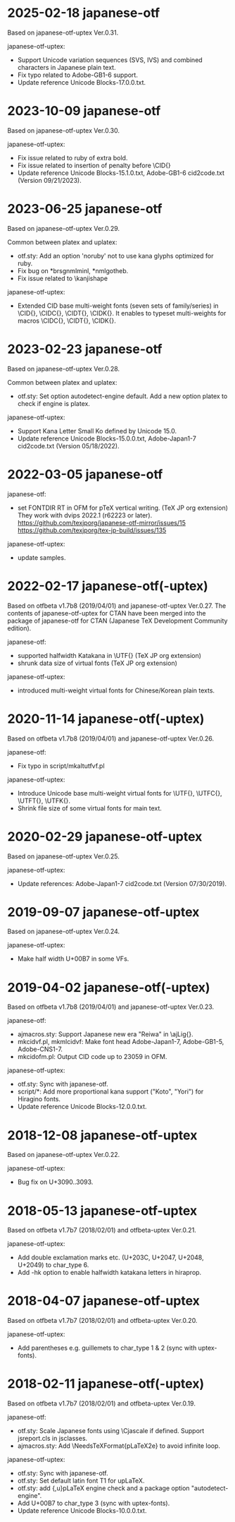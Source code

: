 # 2025-02-18 japanese-otf

Based on japanese-otf-uptex Ver.0.31.

japanese-otf-uptex:
* Support Unicode variation sequences (SVS, IVS)
  and combined characters in Japanese plain text.
* Fix typo related to Adobe-GB1-6 support.
* Update reference Unicode Blocks-17.0.0.txt.



# 2023-10-09 japanese-otf

Based on japanese-otf-uptex Ver.0.30.

japanese-otf-uptex:
* Fix issue related to ruby of extra bold.
* Fix issue related to insertion of penalty before \CID{}
* Update reference Unicode Blocks-15.1.0.txt, Adobe-GB1-6 cid2code.txt (Version 09/21/2023).



# 2023-06-25 japanese-otf

Based on japanese-otf-uptex Ver.0.29.

Common between platex and uplatex:
* otf.sty: Add an option 'noruby' not to use kana glyphs optimized for ruby.
* Fix bug on *brsgnmlminl, *nmlgotheb.
* Fix issue related to \kanjishape

japanese-otf-uptex:
* Extended CID base multi-weight fonts (seven sets of family/series) in \CID{}, \CIDC{}, \CIDT{}, \CIDK{}.
It enables to typeset multi-weights for macros \CIDC{}, \CIDT{}, \CIDK{}.



# 2023-02-23 japanese-otf

Based on japanese-otf-uptex Ver.0.28.

Common between platex and uplatex:
* otf.sty: Set option autodetect-engine default. Add a new option platex to check if engine is platex.

japanese-otf-uptex:
* Support Kana Letter Small Ko defined by Unicode 15.0.
* Update reference Unicode Blocks-15.0.0.txt, Adobe-Japan1-7 cid2code.txt (Version 05/18/2022).



# 2022-03-05 japanese-otf

japanese-otf:
* set FONTDIR RT in OFM for pTeX vertical writing. (TeX JP org extension)
  They work with dvips 2022.1 (r62223 or later).
  https://github.com/texjporg/japanese-otf-mirror/issues/15
  https://github.com/texjporg/tex-jp-build/issues/135

japanese-otf-uptex:
* update samples.



# 2022-02-17 japanese-otf(-uptex)

Based on otfbeta v1.7b8 (2019/04/01) and japanese-otf-uptex Ver.0.27.
The contents of japanese-otf-uptex for CTAN have been merged into the package of japanese-otf for CTAN (Japanese TeX Development Community edition).

japanese-otf:
* supported halfwidth Katakana in \UTF{} (TeX JP org extension)
* shrunk data size of virtual fonts (TeX JP org extension)

japanese-otf-uptex:
* introduced multi-weight virtual fonts for Chinese/Korean plain texts.



# 2020-11-14 japanese-otf(-uptex)

Based on otfbeta v1.7b8 (2019/04/01) and japanese-otf-uptex Ver.0.26.

japanese-otf:
* Fix typo in script/mkaltutfvf.pl

japanese-otf-uptex:
* Introduce Unicode base multi-weight virtual fonts for \UTF{}, \UTFC{}, \UTFT{}, \UTFK{}.
* Shrink file size of some virtual fonts for main text.



# 2020-02-29 japanese-otf-uptex

Based on japanese-otf-uptex Ver.0.25.

japanese-otf-uptex:
* Update references: Adobe-Japan1-7 cid2code.txt (Version 07/30/2019).



# 2019-09-07 japanese-otf-uptex

Based on japanese-otf-uptex Ver.0.24.

japanese-otf-uptex:
* Make half width U+00B7 in some VFs.



# 2019-04-02 japanese-otf(-uptex)

Based on otfbeta v1.7b8 (2019/04/01) and japanese-otf-uptex Ver.0.23.

japanese-otf:
* ajmacros.sty: Support Japanese new era "Reiwa" in \ajLig{}.
* mkcidvf.pl, mkmlcidvf: Make font head Adobe-Japan1-7, Adobe-GB1-5, Adobe-CNS1-7.
* mkcidofm.pl: Output CID code up to 23059 in OFM.

japanese-otf-uptex:
* otf.sty: Sync with japanese-otf.
* script/*: Add more proportional kana support ("Koto", "Yori") for Hiragino fonts.
* Update reference Unicode Blocks-12.0.0.txt.



# 2018-12-08 japanese-otf-uptex

Based on japanese-otf-uptex Ver.0.22.

japanese-otf-uptex:
* Bug fix on U+3090..3093.



# 2018-05-13 japanese-otf-uptex

Based on otfbeta v1.7b7 (2018/02/01) and otfbeta-uptex Ver.0.21.

japanese-otf-uptex:
* Add dou­ble ex­cla­ma­tion marks etc. (U+203C, U+2047, U+2048, U+2049) to char_type 6.
* Add -hk op­tion to en­able halfwidth katakana let­ters in hi­raprop.



# 2018-04-07 japanese-otf-uptex

Based on otfbeta v1.7b7 (2018/02/01) and otfbeta-uptex Ver.0.20.

japanese-otf-uptex:
* Add parentheses e.g. guillemets to char_type 1 & 2 (sync with uptex-fonts).



# 2018-02-11 japanese-otf(-uptex)

Based on otfbeta v1.7b7 (2018/02/01) and otfbeta-uptex Ver.0.19.

japanese-otf:
* otf.sty: Scale Japanese fonts using \Cjascale if defined. Support jsreport.cls in jsclasses.
* ajmacros.sty: Add \NeedsTeXFormat{pLaTeX2e} to avoid infinite loop.

japanese-otf-uptex:
* otf.sty: Sync with japanese-otf.
* otf.sty: Set default latin font T1 for upLaTeX.
* otf.sty: add {,u}pLaTeX engine check and a package option "autodetect-engine".
* Add U+00B7 to char_type 3 (sync with uptex-fonts).
* Update reference Unicode Blocks-10.0.0.txt.

